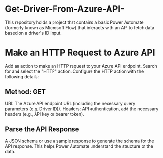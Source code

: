 # Get-Driver-From-Azure-API-

This repository holds a project that contains a basic Power Automate (formerly known as Microsoft Flow) that interacts with an API to fetch data based on a driver's ID input.

# Make an HTTP Request to Azure API

Add an action to make an HTTP request to your Azure API endpoint. Search for and select the "HTTP" action.
Configure the HTTP action with the following details:

## Method: GET
URI: The Azure API endpoint URL (including the necessary query parameters (e.g. Driver ID)).
Headers: API authentication, add the necessary headers (e.g., API key or bearer token).

## Parse the API Response

A JSON schema or use a sample response to generate the schema for the API response.
This helps Power Automate understand the structure of the data.
